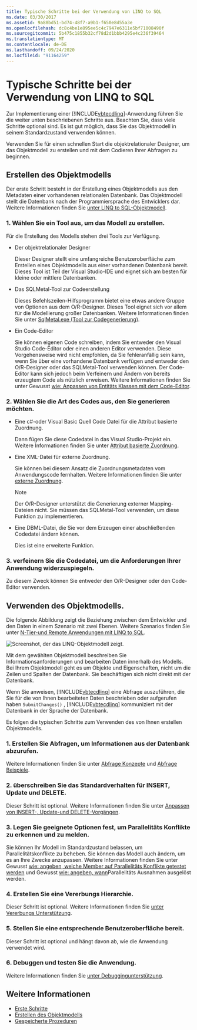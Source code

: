 ```yaml
---
title: Typische Schritte bei der Verwendung von LINQ to SQL
ms.date: 03/30/2017
ms.assetid: 9a88bd51-bd74-48f7-a9b1-f650e8d55a3e
ms.openlocfilehash: dc8c4be1e895ee5c4c7947e6311e5bf71008490f
ms.sourcegitcommit: 5b475c1855b32cf78d2d1bbb4295e4c236f39464
ms.translationtype: MT
ms.contentlocale: de-DE
ms.lasthandoff: 09/24/2020
ms.locfileid: "91164259"
---
```

# <a name="typical-steps-for-using-linq-to-sql"></a>Typische Schritte bei der Verwendung von LINQ to SQL

Zur Implementierung einer [!INCLUDE[vbtecdlinq](../../../../../../includes/vbtecdlinq-md.md)]-Anwendung führen Sie die weiter unten beschriebenen Schritte aus. Beachten Sie, dass viele Schritte optional sind. Es ist gut möglich, dass Sie das Objektmodell in seinem Standardzustand verwenden können.  
  
 Verwenden Sie für einen schnellen Start die objektrelationaler Designer, um das Objektmodell zu erstellen und mit dem Codieren Ihrer Abfragen zu beginnen.  
  
## <a name="creating-the-object-model"></a>Erstellen des Objektmodells  

 Der erste Schritt besteht in der Erstellung eines Objektmodells aus den Metadaten einer vorhandenen relationalen Datenbank. Das Objektmodell stellt die Datenbank nach der Programmiersprache des Entwicklers dar. Weitere Informationen finden Sie [unter LINQ to SQL-Objektmodell](the-linq-to-sql-object-model.md).  
  
### <a name="1-select-a-tool-to-create-the-model"></a>1. Wählen Sie ein Tool aus, um das Modell zu erstellen.  

 Für die Erstellung des Modells stehen drei Tools zur Verfügung.  
  
- Der objektrelationaler Designer  
  
     Dieser Designer stellt eine umfangreiche Benutzeroberfläche zum Erstellen eines Objektmodells aus einer vorhandenen Datenbank bereit. Dieses Tool ist Teil der Visual Studio-IDE und eignet sich am besten für kleine oder mittlere Datenbanken.  
  
- Das SQLMetal-Tool zur Codeerstellung  
  
     Dieses Befehlszeilen-Hilfsprogramm bietet eine etwas andere Gruppe von Optionen aus dem O/R-Designer. Dieses Tool eignet sich vor allem für die Modellierung großer Datenbanken. Weitere Informationen finden Sie unter [SqlMetal.exe (Tool zur Codegenerierung)](../../../../tools/sqlmetal-exe-code-generation-tool.md).  
  
- Ein Code-Editor  
  
     Sie können eigenen Code schreiben, indem Sie entweder den Visual Studio Code-Editor oder einen anderen Editor verwenden. Diese Vorgehensweise wird nicht empfohlen, da Sie fehleranfällig sein kann, wenn Sie über eine vorhandene Datenbank verfügen und entweder den O/R-Designer oder das SQLMetal-Tool verwenden können. Der Code-Editor kann sich jedoch beim Verfeinern und Ändern von bereits erzeugtem Code als nützlich erweisen. Weitere Informationen finden Sie unter Gewusst [wie: Anpassen von Entitäts Klassen mit dem Code-Editor](how-to-customize-entity-classes-by-using-the-code-editor.md).  
  
### <a name="2-select-the-kind-of-code-you-want-to-generate"></a>2. Wählen Sie die Art des Codes aus, den Sie generieren möchten.  
  
- Eine c#-oder Visual Basic Quell Code Datei für die Attribut basierte Zuordnung.  
  
     Dann fügen Sie diese Codedatei in das Visual Studio-Projekt ein. Weitere Informationen finden Sie unter [Attribut basierte Zuordnung](attribute-based-mapping.md).  
  
- Eine XML-Datei für externe Zuordnung.  
  
     Sie können bei diesem Ansatz die Zuordnungsmetadaten vom Anwendungscode fernhalten. Weitere Informationen finden Sie unter [externe Zuordnung](external-mapping.md).  
  
    > [!NOTE]
    > Der O/R-Designer unterstützt die Generierung externer Mapping-Dateien nicht. Sie müssen das SQLMetal-Tool verwenden, um diese Funktion zu implementieren.  
  
- Eine DBML-Datei, die Sie vor dem Erzeugen einer abschließenden Codedatei ändern können.  
  
     Dies ist eine erweiterte Funktion.  
  
### <a name="3-refine-the-code-file-to-reflect-the-needs-of-your-application"></a>3. verfeinern Sie die Codedatei, um die Anforderungen Ihrer Anwendung widerzuspiegeln.  

 Zu diesem Zweck können Sie entweder den O/R-Designer oder den Code-Editor verwenden.  
  
## <a name="using-the-object-model"></a>Verwenden des Objektmodells.  

 Die folgende Abbildung zeigt die Beziehung zwischen dem Entwickler und den Daten in einem Szenario mit zwei Ebenen. Weitere Szenarios finden Sie unter [N-Tier-und Remote Anwendungen mit LINQ to SQL](n-tier-and-remote-applications-with-linq-to-sql.md).  
  
 ![Screenshot, der das LINQ-Objektmodell zeigt.](./media/the-linq-to-sql-object-model/linq-object-model-two-tier.png)  
  
 Mit dem gewählten Objektmodell beschreiben Sie Informationsanforderungen und bearbeiten Daten innerhalb des Modells. Bei Ihrem Objektmodell geht es um Objekte und Eigenschaften, nicht um die Zeilen und Spalten der Datenbank. Sie beschäftigen sich nicht direkt mit der Datenbank.  
  
 Wenn Sie anweisen, [!INCLUDE[vbtecdlinq](../../../../../../includes/vbtecdlinq-md.md)] eine Abfrage auszuführen, die Sie für die von Ihnen bearbeiteten Daten beschrieben oder aufgerufen haben `SubmitChanges()` , [!INCLUDE[vbtecdlinq](../../../../../../includes/vbtecdlinq-md.md)] kommuniziert mit der Datenbank in der Sprache der Datenbank.  
  
 Es folgen die typischen Schritte zum Verwenden des von Ihnen erstellen Objektmodells.  
  
### <a name="1-create-queries-to-retrieve-information-from-the-database"></a>1. Erstellen Sie Abfragen, um Informationen aus der Datenbank abzurufen.  

 Weitere Informationen finden Sie unter [Abfrage Konzepte](query-concepts.md) und [Abfrage Beispiele](query-examples.md).  
  
### <a name="2-override-default-behaviors-for-insert-update-and-delete"></a>2. überschreiben Sie das Standardverhalten für INSERT, Update und DELETE.  

 Dieser Schritt ist optional. Weitere Informationen finden Sie unter [Anpassen von INSERT-, Update-und DELETE-Vorgängen](customizing-insert-update-and-delete-operations.md).  
  
### <a name="3-set-appropriate-options-to-detect-and-report-concurrency-conflicts"></a>3. Legen Sie geeignete Optionen fest, um Parallelitäts Konflikte zu erkennen und zu melden.  

 Sie können Ihr Modell im Standardzustand belassen, um Parallelitätskonflikte zu beheben. Sie können das Modell auch ändern, um es an Ihre Zwecke anzupassen. Weitere Informationen finden Sie unter Gewusst [wie: angeben, welche Member auf Parallelitäts Konflikte getestet werden](how-to-specify-which-members-are-tested-for-concurrency-conflicts.md) und Gewusst [wie: angeben, wann](how-to-specify-when-concurrency-exceptions-are-thrown.md)Parallelitäts Ausnahmen ausgelöst werden.  
  
### <a name="4-establish-an-inheritance-hierarchy"></a>4. Erstellen Sie eine Vererbungs Hierarchie.  

 Dieser Schritt ist optional. Weitere Informationen finden Sie [unter Vererbungs Unterstützung](inheritance-support.md).  
  
### <a name="5-provide-an-appropriate-user-interface"></a>5. Stellen Sie eine entsprechende Benutzeroberfläche bereit.  

 Dieser Schritt ist optional und hängt davon ab, wie die Anwendung verwendet wird.  
  
### <a name="6-debug-and-test-your-application"></a>6. Debuggen und testen Sie die Anwendung.  

 Weitere Informationen finden Sie [unter Debuggingunterstützung](debugging-support.md).  
  
## <a name="see-also"></a>Weitere Informationen

- [Erste Schritte](getting-started.md)
- [Erstellen des Objektmodells](creating-the-object-model.md)
- [Gespeicherte Prozeduren](stored-procedures.md)
